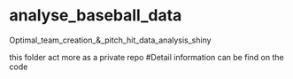# analyse_baseball_data
Optimal_team_creation_&amp;_pitch_hit_data_analysis_shiny

this folder act more as a private repo
#Detail information can be find on the code
